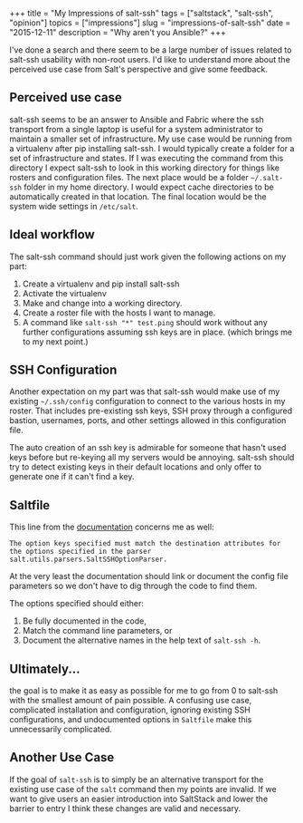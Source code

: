 +++
title = "My Impressions of salt-ssh"
tags = ["saltstack", "salt-ssh", "opinion"]
topics = ["impressions"]
slug = "impressions-of-salt-ssh"
date = "2015-12-11"
description = "Why aren't you Ansible?"
+++

I've done a search and there seem to be a large number of issues related to salt-ssh usability with non-root users. I'd like to understand more about the perceived use case from Salt's perspective and give some feedback.

## Perceived use case
salt-ssh seems to be an answer to Ansible and Fabric where the ssh transport from a single laptop is useful for a system administrator to maintain a smaller set of infrastructure. My use case would be running from a virtualenv after pip installing salt-ssh. I would typically create a folder for a set of infrastructure and states. If I was executing the command from this directory I expect salt-ssh to look in this working directory for things like rosters and configuration files. The next place would be a folder `~/.salt-ssh` folder in my home directory. I would expect cache directories to be automatically created in that location. The final location would be the system wide settings in `/etc/salt`.

## Ideal workflow
The salt-ssh command should just work given the following actions on my part:
 1. Create a virtualenv and pip install salt-ssh
 1. Activate the virtualenv
 1. Make and change into a working directory.
 1. Create a roster file with the hosts I want to manage.
 1. A command like `salt-ssh "*" test.ping` should work without any further configurations assuming ssh keys are in place. (which brings me to my next point.)

## SSH Configuration
Another expectation on my part was that salt-ssh would make use of my existing `~/.ssh/config` configuration to connect to the various hosts in my roster. That includes pre-existing ssh keys, SSH proxy through a configured bastion, usernames, ports, and other settings allowed in this configuration file.

The auto creation of an ssh key is admirable for someone that hasn't used keys before but re-keying all my servers would be annoying. salt-ssh should try to detect existing keys in their default locations and only offer to generate one if it can't find a key.

## Saltfile
This line from the [documentation](https://docs.saltstack.com/en/latest/topics/ssh/#define-cli-options-with-saltfile) concerns me as well:

`The option keys specified must match the destination attributes for the options specified in the parser salt.utils.parsers.SaltSSHOptionParser.`

At the very least the documentation should link or document the config file parameters so we don't have to dig through the code to find them.

The options specified should either:
 1. Be fully documented in the code,
 1. Match the command line parameters, or
 1. Document the alternative names in the help text of `salt-ssh -h`.

## Ultimately...
the goal is to make it as easy as possible for me to go from 0 to salt-ssh with the smallest amount of pain possible. A confusing use case, complicated installation and configuration, ignoring existing SSH configurations, and undocumented options in `Saltfile` make this unnecessarily complicated.

## Another Use Case
If the goal of `salt-ssh` is to simply be an alternative transport for the existing use case of the `salt` command then my points are invalid. If we want to give users an easier introduction into SaltStack and lower the barrier to entry I think these changes are valid and necessary.
